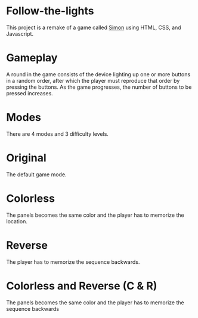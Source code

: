 # Follow-the-lights

This project is a remake of a game called [Simon](https://en.wikipedia.org/wiki/Simon_(game)) using HTML, CSS, and Javascript.

# Gameplay
A round in the game consists of the device lighting up one or more buttons in a random order, after which the player must reproduce that order by pressing the buttons. As the game progresses, the number of buttons to be pressed increases.

# Modes
There are 4 modes and 3 difficulty levels.

# Original
The default game mode.

# Colorless
The panels becomes the same color and the player has to memorize the location.

# Reverse
The player has to memorize the sequence backwards.

# Colorless and Reverse (C & R)
The panels becomes the same color and the player has to memorize the sequence backwards
